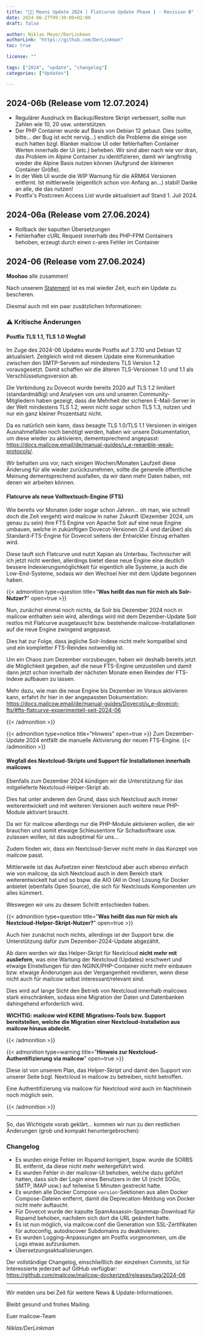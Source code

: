 ```yaml
---
title: "🌙🐄 Mooni Update 2024 | Flatcurve Update Phase 1 - Revision B"
date: 2024-06-27T09:30:00+02:00
draft: false

author: Niklas Meyer/DerLinkman
authorLink: "https://github.com/DerLinkman"
toc: true

license: ""

tags: ["2024", "update", "changelog"]
categories: ["Updates"]

---
```


## 2024-06b (Release vom 12.07.2024)
+ Regulärer Ausdruck im Backup/Restore Skript verbessert, sollte nun Zahlen wie 10, 20 usw. unterstützen.
+ Der PHP Container wurde auf Basis von Debian 12 gebaut. Dies (sollte, bitte... der Bug ist echt nervig...) endlich die Probleme die einige von euch hatten bzgl. Blanker mailcow UI oder fehlerhaften Container Werten innerhalb der Ui (etc.) beheben. Wir sind aber nach wie vor dran, das Problem im Alpine Container zu identifizieren, damit wir langfristig wieder die Alpine Basis nutzen können (Aufgrund der kleineren Container Größe).
+ In der Web UI wurde die WIP Warnung für die ARM64 Versionen entfernt. Ist mittlerweile (eigentlich schon von Anfang an...) stabil! Danke an alle, die das nutzen!
+ Postfix's Postcreen Access List wurde aktualisiert auf Stand 1. Juli 2024.

## 2024-06a (Release vom 27.06.2024)

+ Rollback der kaputten Übersetzungen
+ Fehlerhafter cURL Request innerhalb des PHP-FPM Containers behoben, erzeugt durch einen c-ares Fehler im Container

## 2024-06 (Release vom 27.06.2024)

**Moohoo** alle zusammen!

Nach unserem [Statement](https://mailcow.email/de/posts/2024/development-change/) ist es mal wieder Zeit, euch ein Update zu bescheren.

Diesmal auch mit ein paar zusätzlichen Informationen:

### ⚠️ Kritische Änderungen

#### Postfix TLS 1.1, TLS 1.0 Wegfall
Im Zuge des 2024-06 Updates wurde Postfix auf 3.7.10 und Debian 12 aktualisiert. Zeitgleich wird mit diesem Update eine Kommunikation zwischen den SMTP-Servern auf mindestens TLS Version 1.2 vorausgesetzt.
Damit schaffen wir die älteren TLS-Versionen 1.0 und 1.1 als Verschlüsselungsversion ab.
<!--more-->

Die Verbindung zu Dovecot wurde bereits 2020 auf TLS 1.2 limitiert (standardmäßig) und Analysen von uns und unseren Community-Mitgliedern haben gezeigt, dass die Mehrheit der sicheren E-Mail-Server in der Welt mindestens TLS 1.2, wenn nicht sogar schon TLS 1.3, nutzen und nur ein ganz kleiner Prozentsatz nicht.

Da es natürlich sein kann, dass besagte TLS 1.0/TLS 1.1 Versionen in einigen Ausnahmefällen noch benötigt werden, haben wir unsere Dokumentation, um diese wieder zu aktivieren, dementsprechend angepasst: https://docs.mailcow.email/de/manual-guides/u_e-reeanble-weak-protocols/.

Wir behalten uns vor, nach einigen Wochen/Monaten Laufzeit diese Änderung für alle wieder zurückzunehmen, sollte die generelle öffentliche Meinung dementsprechend ausfallen, da wir dann mehr Daten haben, mit denen wir arbeiten können.

#### Flatcurve als neue Volltextsuch-Engine (FTS)
Wie bereits vor Monaten (oder sogar schon Jahren... oh man, wie schnell doch die Zeit vergeht) wird mailcow in naher Zukunft (Dezember 2024, um genau zu sein) ihre FTS Engine von Apache Solr auf eine neue Engine umbauen, welche in zukünftigen Dovecot-Versionen (2.4 und darüber) als Standard-FTS-Engine für Dovecot seitens der Entwickler Einzug erhalten wird.

Diese tauft sich Flatcurve und nutzt Xapian als Unterbau. Technischer will ich jetzt nicht werden, allerdings bietet diese neue Engine eine deutlich bessere Indexierungsmöglichkeit für eigentlich alle Systeme, ja auch die Low-End-Systeme, sodass wir den Wechsel hier mit dem Update begonnen haben.

{{< admonition type=question title="**Was heißt das nun für mich als Solr-Nutzer?**" open=true >}}

Nun, zunächst einmal noch nichts, da Solr bis Dezember 2024 noch in mailcow enthalten sein wird, allerdings wird mit dem Dezember-Update Solr restlos mit Flatcurve ausgetauscht bzw. bestehende mailcow-Installationen auf die neue Engine zwingend angepasst.

Dies hat zur Folge, dass jegliche Solr-Indexe nicht mehr kompatibel sind und ein kompletter FTS-Reindex notwendig ist.

Um ein Chaos zum Dezember vorzubeugen, haben wir deshalb bereits jetzt die Möglichkeit gegeben, auf die neue FTS-Engine umzustellen und damit dann jetzt schon innerhalb der nächsten Monate einen Reindex der FTS-Indexe aufbauen zu lassen.

Mehr dazu, wie man die neue Engine bis Dezember im Voraus aktivieren kann, erfahrt ihr hier in der angepassten Dokumentation: https://docs.mailcow.email/de/manual-guides/Dovecot/u_e-dovecot-fts/#fts-flatcurve-experimentell-seit-2024-06

{{< /admonition >}}

{{< admonition type=notice title="Hinweis" open=true >}}
Zum Dezember-Update 2024 entfällt die manuelle Aktivierung der neuen FTS-Engine.
{{< /admonition >}}

#### Wegfall des Nextcloud-Skripts und Support für Installationen innerhalb mailcows

Ebenfalls zum Dezember 2024 kündigen wir die Unterstützung für das mitgelieferte Nextcloud-Helper-Skript ab.

Dies hat unter anderem den Grund, dass sich Nextcloud auch immer weiterentwickelt und mit weiteren Versionen auch weitere neue PHP-Module aktiviert braucht. 

Da wir für mailcow allerdings nur die PHP-Module aktivieren wollen, die wir brauchen und somit etwaige Schleusentore für Schadsoftware usw. zulassen wollen, ist das suboptimal für uns...

Zudem finden wir, dass ein Nextcloud-Server nicht mehr in das Konzept von mailcow passt.

Mittlerweile ist das Aufsetzen einer Nextcloud aber auch ebenso einfach wie von mailcow, da sich Nextcloud auch in dem Bereich stark weiterentwickelt hat und so bspw. die AIO (All in One) Lösung für Docker anbietet (ebenfalls Open Source), die sich für Nextclouds Komponenten um alles kümmert.

Weswegen wir uns zu diesem Schritt entschieden haben.

{{< admonition type=question title="**Was heißt das nun für mich als Nextcloud-Helper-Skript-Nutzer?**" open=true >}}

Auch hier zunächst noch nichts, allerdings ist der Support bzw. die Unterstützung dafür zum Dezember-2024-Update abgezählt.

Ab dann werden wir das Helper-Skript für Nextcloud **nicht mehr mit ausliefern**, was eine Wartung der Nextcloud (Updates) erschwert und etwaige Einstellungen für den NGINX/PHP-Container nicht mehr einbauen bzw. etwaige Änderungen aus der Vergangenheit revidieren, wenn diese nicht auch für mailcow selbst interessant/relevant sind.

Dies wird auf lange Sicht den Betrieb von Nextcloud innerhalb mailcows stark einschränken, sodass eine Migration der Daten und Datenbanken dahingehend erforderlich wird.

**WICHTIG: mailcow wird KEINE Migrations-Tools bzw. Support bereitstellen, welche die Migration einer Nextcloud-Installation aus mailcow hinaus abdeckt.**

{{< /admonition >}}

{{< admonition type=warning title="**Hinweis zur Nextcloud-Authentifizierung via mailcow**" open=true >}}

Diese ist von unserem Plan, das Helper-Skript und damit den Support von unserer Seite bzgl. Nextcloud in mailcow zu betreiben, nicht betroffen.

Eine Authentifizierung via mailcow für Nextcloud wird auch im Nachhinein noch möglich sein.

{{< /admonition >}}


---

So, das Wichtigste vorab geklärt... kommen wir nun zu den restlichen Änderungen (grob und kompakt heruntergebrochen):

### Changelog

* Es wurden einige Fehler im Rspamd korrigiert, bspw. wurde die SORBS BL entfernt, da diese nicht mehr weitergeführt wird.
* Es wurden Fehler in der mailcow-UI behoben, welche dazu geführt hatten, dass sich der Login eines Benutzers in der UI (nicht SOGo, SMTP, IMAP usw.) auf teilweise 5 Minuten gestreckt hatte.
* Es wurden alle Docker Compose `version`-Sektionen aus allen Docker Compose-Dateien entfernt, damit die Deprecation-Meldung von Docker nicht mehr auftaucht.
* Für Dovecot wurde der kaputte SpamAssassin-Spammap-Download für Rspamd behoben, nachdem sich dort die URL geändert hatte.
* Es ist nun möglich, via mailcow.conf die Generation von SSL-Zertifikaten für autoconfig, autodiscover Subdomains zu deaktivieren.
* Es wurden Logging-Anpassungen am Postfix vorgenommen, um die Logs etwas aufzuräumen.
* Übersetzungsaktualisierungen.

Der vollständige Changelog, einschließlich der einzelnen Commits, ist für Interessierte jederzeit auf GitHub verfügbar:
https://github.com/mailcow/mailcow-dockerized/releases/tag/2024-06

---

Wir melden uns bei Zeit für weitere News & Update-Informationen.

Bleibt gesund und frohes Mailing.

Euer mailcow-Team

*Niklas/DerLinkman*